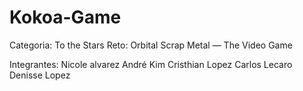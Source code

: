# Kokoa-Game
Categoria: To the Stars
Reto: Orbital Scrap Metal — The Video Game

Integrantes:
Nicole alvarez
André Kim
Cristhian Lopez
Carlos Lecaro
Denisse Lopez
